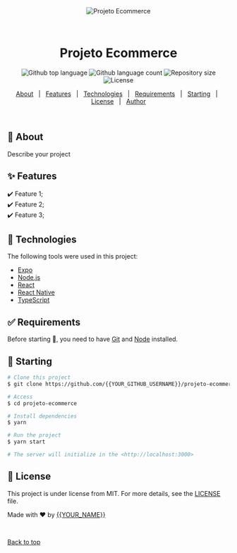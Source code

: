 <div align="center" id="top"> 
  <img src="./.github/app.gif" alt="Projeto Ecommerce" />

  &#xa0;

  <!-- <a href="https://projetoecommerce.netlify.app">Demo</a> -->
</div>

<h1 align="center">Projeto Ecommerce</h1>

<p align="center">
  <img alt="Github top language" src="https://img.shields.io/github/languages/top/{{YOUR_GITHUB_USERNAME}}/projeto-ecommerce?color=56BEB8">

  <img alt="Github language count" src="https://img.shields.io/github/languages/count/{{YOUR_GITHUB_USERNAME}}/projeto-ecommerce?color=56BEB8">

  <img alt="Repository size" src="https://img.shields.io/github/repo-size/{{YOUR_GITHUB_USERNAME}}/projeto-ecommerce?color=56BEB8">

  <img alt="License" src="https://img.shields.io/github/license/{{YOUR_GITHUB_USERNAME}}/projeto-ecommerce?color=56BEB8">

  <!-- <img alt="Github issues" src="https://img.shields.io/github/issues/{{YOUR_GITHUB_USERNAME}}/projeto-ecommerce?color=56BEB8" /> -->

  <!-- <img alt="Github forks" src="https://img.shields.io/github/forks/{{YOUR_GITHUB_USERNAME}}/projeto-ecommerce?color=56BEB8" /> -->

  <!-- <img alt="Github stars" src="https://img.shields.io/github/stars/{{YOUR_GITHUB_USERNAME}}/projeto-ecommerce?color=56BEB8" /> -->
</p>

<!-- Status -->

<!-- <h4 align="center"> 
	🚧  Projeto Ecommerce 🚀 Under construction...  🚧
</h4> 

<hr> -->

<p align="center">
  <a href="#dart-about">About</a> &#xa0; | &#xa0; 
  <a href="#sparkles-features">Features</a> &#xa0; | &#xa0;
  <a href="#rocket-technologies">Technologies</a> &#xa0; | &#xa0;
  <a href="#white_check_mark-requirements">Requirements</a> &#xa0; | &#xa0;
  <a href="#checkered_flag-starting">Starting</a> &#xa0; | &#xa0;
  <a href="#memo-license">License</a> &#xa0; | &#xa0;
  <a href="https://github.com/{{YOUR_GITHUB_USERNAME}}" target="_blank">Author</a>
</p>

<br>

## :dart: About ##

Describe your project

## :sparkles: Features ##

:heavy_check_mark: Feature 1;\
:heavy_check_mark: Feature 2;\
:heavy_check_mark: Feature 3;

## :rocket: Technologies ##

The following tools were used in this project:

- [Expo](https://expo.io/)
- [Node.js](https://nodejs.org/en/)
- [React](https://pt-br.reactjs.org/)
- [React Native](https://reactnative.dev/)
- [TypeScript](https://www.typescriptlang.org/)

## :white_check_mark: Requirements ##

Before starting :checkered_flag:, you need to have [Git](https://git-scm.com) and [Node](https://nodejs.org/en/) installed.

## :checkered_flag: Starting ##

```bash
# Clone this project
$ git clone https://github.com/{{YOUR_GITHUB_USERNAME}}/projeto-ecommerce

# Access
$ cd projeto-ecommerce

# Install dependencies
$ yarn

# Run the project
$ yarn start

# The server will initialize in the <http://localhost:3000>
```

## :memo: License ##

This project is under license from MIT. For more details, see the [LICENSE](LICENSE.md) file.


Made with :heart: by <a href="https://github.com/{{YOUR_GITHUB_USERNAME}}" target="_blank">{{YOUR_NAME}}</a>

&#xa0;

<a href="#top">Back to top</a>
